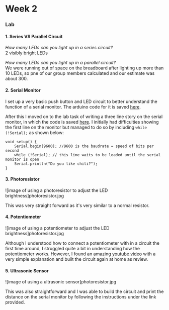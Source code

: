 # Week 2

### Lab

#### 1. Series VS Parallel Circuit

*How many LEDs can you light up in a series circuit?*  
2 visibly bright LEDs

*How many LEDs can you light up in a parallel circuit?*  
We were running out of space on the breadboard after lighting up more than 10 LEDs, so pne of our group members calculated and our estimate was about 300.

#### 2. Serial Monitor
  
I set up a very basic push button and LED circuit to better understand the function of a serial monitor. The arduino code for it is saved [here](../Week2/serialMonitorBasics).  
  
After this I moved on to the lab task of writing a three line story on the serial monitor, in which the code is saved [here](../Week2/serialMonitorShortConvo). I initially had difficulties showing the first line on the monitor but managed to do so by including `while (!Serial);` as shown below:

    void setup() {
        Serial.begin(9600); //9600 is the baudrate = speed of bits per second
        while (!Serial); // this line waits to be loaded until the serial monitor is open
        Serial.println("Do you like chili?");
    }

#### 3. Photoresistor
  
![image of using a photoresistor to adjust the LED brightness]photoresistor.jpg  
  
This was very straight forward as it's very similar to a normal resistor.

#### 4. Potentiometer

![image of using a potentiometer to adjust the LED brightness]photoresistor.jpg  
  
Although I understood how to connect a potentiometer with in a circuit the first time around, I struggled quite a bit in understanding how the potentiometer works. However, I found an amazing [youtube video](https://www.youtube.com/watch?v=MImq6R6QCgg) with a very simple explanation and built the circuit again at home as review.

#### 5. Ultrasonic Sensor

![image of using a ultrasonic sensor]photoresistor.jpg  
  
This was also straightforward and I was able to build the circuit and print the distance on the serial monitor by following the instructions under the link provided.

